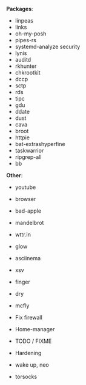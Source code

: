 **Packages**:
- linpeas
- links
- oh-my-posh
- pipes-rs
- systemd-analyze security
- lynis
- auditd
- rkhunter
- chkrootkit
- dccp
- sctp
- rds
- tipc
- gdu
- ddate
- dust
- cava
- broot
- httpie
- bat-extrashyperfine
- taskwarrior
- ripgrep-all
- bb

**Other**:
- youtube
- browser
- bad-apple
- mandelbrot

- wttr.in
- glow

- asciinema
- xsv
- finger
- dry
- mcfly

- Fix firewall
- Home-manager

- TODO / FIXME
- Hardening

- wake up, neo
- torsocks
